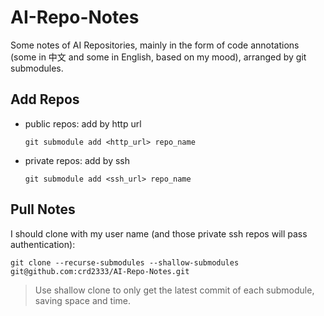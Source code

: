 # AI-Repo-Notes
Some notes of AI Repositories, mainly in the form of code annotations (some in 中文 and some in English, based on my mood), arranged by git submodules.

## Add Repos
- public repos: add by http url
  ```
  git submodule add <http_url> repo_name
  ```
- private repos: add by ssh
  ```
  git submodule add <ssh_url> repo_name
  ```

## Pull Notes
I should clone with my user name (and those private ssh repos will pass authentication):
```
git clone --recurse-submodules --shallow-submodules git@github.com:crd2333/AI-Repo-Notes.git
```
> Use shallow clone to only get the latest commit of each submodule, saving space and time.
